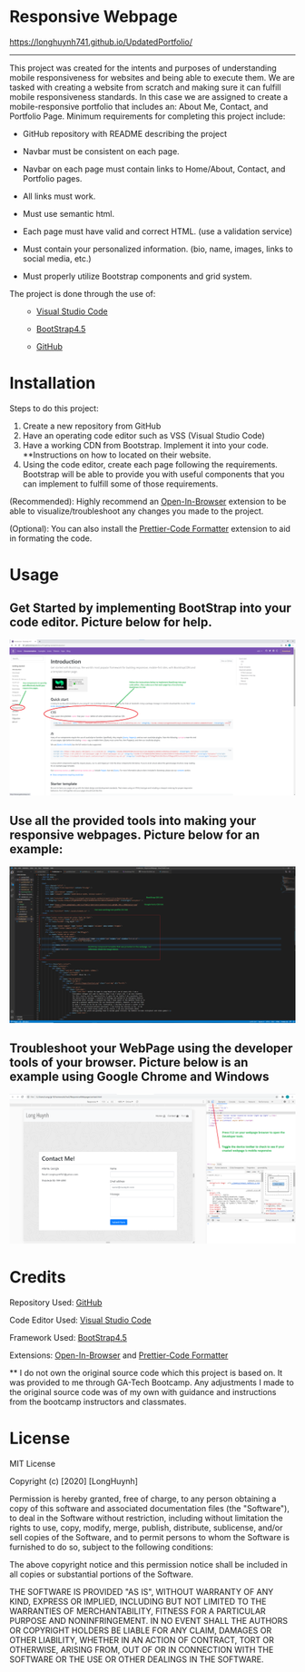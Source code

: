 # Responsive Webpage ![<Test>](https://img.shields.io/badge/License-MIT-blue.svg) 

https://longhuynh741.github.io/UpdatedPortfolio/ <hr>


This project was created for the intents and purposes of understanding mobile responsiveness for websites and being able to execute them. We are tasked with creating a website from scratch and making sure it can fulfill mobile responsiveness standards. In this case we are assigned to create a mobile-responsive portfolio that includes an: About Me, Contact, and Portfolio Page. Minimum requirements for completing this project include:

* GitHub repository with README describing the project

* Navbar must be consistent on each page.

* Navbar on each page must contain links to Home/About, Contact, and Portfolio pages.

* All links must work.

* Must use semantic html.

* Each page must have valid and correct HTML. (use a validation service)

* Must contain your personalized information. (bio, name, images, links to social media, etc.)

* Must properly utilize Bootstrap components and grid system.

The project is done through the use of: <ul>
 - [Visual Studio Code](https://code.visualstudio.com)

 - [BootStrap4.5](https://getbootstrap.com/)

 - [GitHub](https://Github.com/) 
</ul>



# Installation 

Steps to do this project:
<ol>
<li> Create a new repository from GitHub
<li> Have an operating code editor such as VSS (Visual Studio Code)
<li> Have a working CDN from Bootstrap. Implement it into your code. **Instructions on how to located on their website. 
<li> Using the code editor, create each page following the requirements. Bootstrap will be able to provide you with useful components that you can implement to fulfill some of those requirements. 
</ol>

(Recommended): Highly recommend an [Open-In-Browser](https://marketplace.visualstudio.com/items?itemName=techer.open-in-browser) extension to be able to visualize/troubleshoot any changes you made to the project.

(Optional): You can also install the [Prettier-Code Formatter](https://marketplace.visualstudio.com/items?itemName=esbenp.prettier-vscode) extension to aid in formating the code.





# Usage

<h2> Get Started by implementing BootStrap into your code editor. Picture below for help. </h2>

<img src="assets\images\Bootstrap.PNG" alt= "BootStrapExample">


<h2> Use all the provided tools into making your responsive webpages. Picture below for an example: </h2>

<img src="assets\images\VSSExample.png">


<h2> Troubleshoot your WebPage using the developer tools of your browser. Picture below is an example using Google Chrome and Windows </h2>

<img src="assets\images\DeveloperTools.png">



# Credits

Repository Used: [GitHub](https://github.com/)

Code Editor Used: [Visual Studio Code](https://code.visualstudio.com)

Framework Used: [BootStrap4.5](https://getbootstrap.com/)

Extensions: [Open-In-Browser](https://marketplace.visualstudio.com/items?itemName=techer.open-in-browser) and [Prettier-Code Formatter](https://marketplace.visualstudio.com/items?itemName=esbenp.prettier-vscode)

\*\* I do not own the original source code which this project is based on. It was provided to me through GA-Tech Bootcamp. Any adjustments I made to the original source code was of my own with guidance and instructions from the bootcamp instructors and classmates.

# License

MIT License

Copyright (c) [2020] [LongHuynh]

Permission is hereby granted, free of charge, to any person obtaining a copy
of this software and associated documentation files (the "Software"), to deal
in the Software without restriction, including without limitation the rights
to use, copy, modify, merge, publish, distribute, sublicense, and/or sell
copies of the Software, and to permit persons to whom the Software is
furnished to do so, subject to the following conditions:

The above copyright notice and this permission notice shall be included in all
copies or substantial portions of the Software.

THE SOFTWARE IS PROVIDED "AS IS", WITHOUT WARRANTY OF ANY KIND, EXPRESS OR
IMPLIED, INCLUDING BUT NOT LIMITED TO THE WARRANTIES OF MERCHANTABILITY,
FITNESS FOR A PARTICULAR PURPOSE AND NONINFRINGEMENT. IN NO EVENT SHALL THE
AUTHORS OR COPYRIGHT HOLDERS BE LIABLE FOR ANY CLAIM, DAMAGES OR OTHER
LIABILITY, WHETHER IN AN ACTION OF CONTRACT, TORT OR OTHERWISE, ARISING FROM,
OUT OF OR IN CONNECTION WITH THE SOFTWARE OR THE USE OR OTHER DEALINGS IN THE
SOFTWARE.




